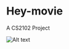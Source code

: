 Hey-movie
=========

A CS2102 Project

![Alt text](http://oi60.tinypic.com/2vtpj4n.jpg "ER diagram")
